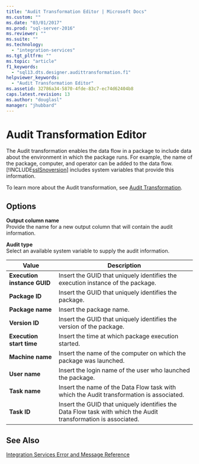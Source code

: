 ```yaml
---
title: "Audit Transformation Editor | Microsoft Docs"
ms.custom: ""
ms.date: "03/01/2017"
ms.prod: "sql-server-2016"
ms.reviewer: ""
ms.suite: ""
ms.technology: 
  - "integration-services"
ms.tgt_pltfrm: ""
ms.topic: "article"
f1_keywords: 
  - "sql13.dts.designer.audittransformation.f1"
helpviewer_keywords: 
  - "Audit Transformation Editor"
ms.assetid: 32786a34-5870-4fde-83c7-ec74d62404b8
caps.latest.revision: 13
ms.author: "douglasl"
manager: "jhubbard"
---
```

# Audit Transformation Editor
  The Audit transformation enables the data flow in a package to include data about the environment in which the package runs. For example, the name of the package, computer, and operator can be added to the data flow. [!INCLUDE[ssISnoversion](../../../a9notintoc/includes/ssisnoversion-md.md)] includes system variables that provide this information.  
  
 To learn more about the Audit transformation, see [Audit Transformation](../../../integration-services/data-flow/transformations/audit-transformation.md).  
  
## Options  
 **Output column name**  
 Provide the name for a new output column that will contain the audit information.  
  
 **Audit type**  
 Select an available system variable to supply the audit information.  
  
|Value|Description|  
|-----------|-----------------|  
|**Execution instance GUID**|Insert the GUID that uniquely identifies the execution instance of the package.|  
|**Package ID**|Insert the GUID that uniquely identifies the package.|  
|**Package name**|Insert the package name.|  
|**Version ID**|Insert the GUID that uniquely identifies the version of the package.|  
|**Execution start time**|Insert the time at which package execution started.|  
|**Machine name**|Insert the name of the computer on which the package was launched.|  
|**User name**|Insert the login name of the user who launched the package.|  
|**Task name**|Insert the name of the Data Flow task with which the Audit transformation is associated.|  
|**Task ID**|Insert the GUID that uniquely identifies the Data Flow task with which the Audit transformation is associated.|  
  
## See Also  
 [Integration Services Error and Message Reference](../../../integration-services/integration-services-error-and-message-reference.md)  
  
  